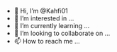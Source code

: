 - 👋 Hi, I’m @Kahfi01
- 👀 I’m interested in ...
- 🌱 I’m currently learning ...
- 💞️ I’m looking to collaborate on ...
- 📫 How to reach me ...

<!---
Kahfi01/Kahfi01 is a ✨ special ✨ repository because its `README.md` (this file) appears on your GitHub profile.
You can click the Preview link to take a look at your changes.
--->
